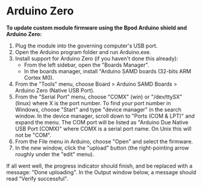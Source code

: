 # Arduino Zero
**To update custom module firmware using the Bpod Arduino shield and Arduino Zero:**

1. Plug the module into the governing computer's USB port.
2. Open the Arduino program folder and run Arduino.exe.
3. Install support for Arduino Zero (if you haven't done this already):
    - From the left sidebar, open the "Boards Manager".
    - In the boards manager, install "Arduino SAMD boards (32-bits ARM Cortex M0).
4. From the "Tools" menu, choose Board > Arduino SAMD Boards > Arduino Zero (Native USB Port).
5. From the "Serial Port" menu, choose "COMX" (win) or "/dev/ttySX" (linux) where X is the port number. To find your port number in Windows, choose "Start" and type "device manager" in the search window. In the device manager, scroll down to "Ports (COM & LPT)" and expand the menu. The COM port will be listed as "Arduino Due Native USB Port (COMX)" where COMX is a serial port name. On Unix this will not be "COM".
6. From the File menu in Arduino, choose "Open" and select the firmware.
7. In the new window, click the "upload" button (the right-pointing arrow roughly under the "edit" menu).

If all went well, the progress indicator should finish, and be replaced with a message: "Done uploading". In the Output window below, a message should read "Verify successful".
